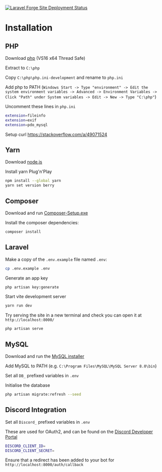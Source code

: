 [![Laravel Forge Site Deployment Status](https://img.shields.io/endpoint?url=https%3A%2F%2Fforge.laravel.com%2Fsite-badges%2Fe99d1bbc-9d83-4c94-936b-7769c4834418%3Fdate%3D1%26commit%3D1&style=plastic)](https://forge.laravel.com)

# Installation

## PHP
Download [php](https://windows.php.net/download) (VS16 x64 Thread Safe)

Extract to `C:\php`

Copy `C:\php\php.ini-development` and rename to `php.ini`

Add php to PATH (`Windows Start -> Type "environment" -> Edit the system environment variables -> Advanced -> Environment Variables -> Click "Path" under System variables -> Edit -> New -> Type "C:\php"`)

Uncomment these lines in `php.ini`
```bash
extension=fileinfo
extension=exif
extension=pdo_mysql
```

Setup curl https://stackoverflow.com/a/49071524

## Yarn

Download [node.js](https://nodejs.org/en/)

Install yarn Plug'n'Play

```bash
npm install --global yarn
yarn set version berry
```

## Composer

Download and run [Composer-Setup.exe](https://getcomposer.org/download/)

Install the composer dependencies:

```bash
composer install
```

## Laravel
Make a copy of the `.env.example` file named `.env`:

```bash
cp .env.example .env
```

Generate an app key

```bash
php artisan key:generate
```

Start vite development server

```bash
yarn run dev
```

Try serving the site in a new terminal and check you can open it at `http://localhost:8000/`

```bash
php artisan serve
```

## MySQL

Download and run the [MySQL installer](https://dev.mysql.com/downloads/installer/)

Add MySQL to PATH (e.g. `C:\Program Files\MySQL\MySQL Server 8.0\bin`)

Set all `DB_` prefixed variables in `.env`

Initialise the database

```bash
php artisan migrate:refresh --seed
```

## Discord Integration
Set all `Discord_` prefixed variables in `.env`

These are used for OAuth2, and can be found on the [Discord Developer Portal](https://discord.com/developers/applications)

```bash
DISCORD_CLIENT_ID=
DISCORD_CLIENT_SECRET=
```

Ensure that a redirect has been added to your bot for `http://localhost:8000/auth/callback`
